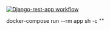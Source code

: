 
[![Django-rest-app workflow](https://github.com/Abrbrq/udemy_mark/actions/workflows/cheks.yml/badge.svg)](https://github.com/Abrbrq/udemy_mark/actions/workflows/cheks.yml)

docker-compose run --rm app sh -c "<command>"
